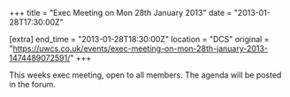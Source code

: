 +++
title = "Exec Meeting on Mon 28th January 2013"
date = "2013-01-28T17:30:00Z"

[extra]
end_time = "2013-01-28T18:30:00Z"
location = "DCS"
original = "https://uwcs.co.uk/events/exec-meeting-on-mon-28th-january-2013-1474489072591/"
+++

This weeks exec meeting, open to all members. The agenda will be posted in the forum.

